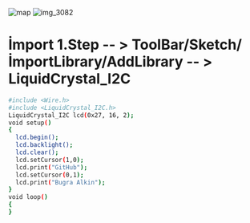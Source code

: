 ![map](https://user-images.githubusercontent.com/29266933/44431504-cc90dc80-a5a6-11e8-90c8-e3eb6609a40d.jpg)
![img_3082](https://user-images.githubusercontent.com/29266933/44432063-2abebf00-a5a9-11e8-827c-f227ea36ea2a.JPG)

# İmport 1.Step -- > ToolBar/Sketch/İmportLibrary/AddLibrary -- > LiquidCrystal_I2C
```sh
#include <Wire.h> 
#include <LiquidCrystal_I2C.h>
LiquidCrystal_I2C lcd(0x27, 16, 2);
void setup()
{
  lcd.begin();
  lcd.backlight();
  lcd.clear();
  lcd.setCursor(1,0);
  lcd.print("GitHub");
  lcd.setCursor(0,1);
  lcd.print("Bugra Alkin");
}
void loop()
{
}
```
